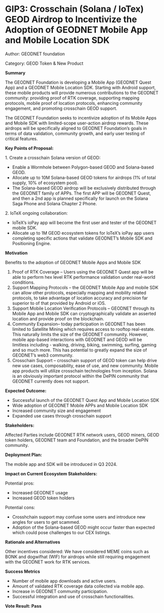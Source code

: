GIP3: Crosschain (Solana / IoTex) GEOD Airdrop to Incentivize the Adoption of GEODNET Mobile App and Mobile Location SDK
========================================================================================================================

Author: GEODNET foundation

Category: GEOD Token & New Product  

  

**Summary**

The GEODNET Foundation is developing a Mobile App (GEODNET Quest App) and a GEODNET Mobile Location SDK. Starting with Android support, these mobile products will provide numerous contributions to the GEODNET community: providing proof of RTK coverage, supporting mapping protocols, mobile proof of location protocols, enhancing community engagement, and promoting crosschain GEOD support.  

The GEODNET Foundation seeks to incentivize adoption of its Mobile Apps and Mobile SDK with limited-scope user-action airdrop rewards. These airdrops will be specifically aligned to GEODNET Foundation’s goals in terms of data validation, community growth, and early user testing of critical features.

  

**Key Points of Proposal:**  

1\. Create a crosschain Solana version of GEOD:

*   Enable a Wormhole between Polygon-based GEOD and Solana-based GEOD.
*   Allocate up to 10M Solana-based GEOD tokens for airdrops (1% of total supply, 10% of ecosystem pool).
*   The Solana-based GEOD airdrop will be exclusively distributed through the GEODNET family of APPs. The first APP will be GEODNET Quest, and then a 2nd app is planned specifically for launch on the Solana Saga Phone and Solana Chapter 2 Phone.

2\. IoTeX ongoing collaboration:

*   IoTeX’s ioPay app will become the first user and tester of the GEODNET mobile SDK.
*   Allocate up to 1M GEOD ecosystem tokens for IoTeX’s ioPay app users completing specific actions that validate GEODNET’s Mobile SDK and Positioning Engine.

  

**Motivation**

Benefits to the adoption of GEODNET Mobile Apps and Mobile SDK

1.  Proof of RTK Coverage – Users using the GEODNET Quest app will be able to perform hex level RTK performance validation under real-world conditions.
2.  Support Mapping Protocols – the GEODNET Mobile App and mobile SDK can allow other protocols, especially mapping and mobility related protocols, to take advantage of location accuracy and precision far superior to of that provided by Android or iOS.
3.  Support Mobile Location Verification Protocols – GEODNET through its Mobile App and Mobile SDK can cryptographically validate an asserted location and provide proof on the blockchain.
4.  Community Expansion– today participation in GEODNET has been limited to Satellite Mining which requires access to rooftop real-estate. This naturally limits the size of the GEODNET community. However, mobile app-based interactions with GEODNET and GEOD will be limitless including - walking, driving, biking, swimming, surfing, gaming and so much more. This has potential to greatly expand the size of GEODNET’s web3 community.
5.  Crosschain Support – crosschain support of GEOD token can help drive new use cases, composability, ease of use, and new community. Mobile app products will utilize crosschain technologies from inception. Solana is an obviously important protocol within the DePIN community that GEODNET currently does not support.

  

**Expected Outcome:**  

*   Successful launch of the GEODNET Quest App and Mobile Location SDK
*   Wide adoption of GEODNET Mobile APPs and Mobile Location SDK
*   Increased community size and engagement
*   Expanded use cases through crosschain support

  

**Stakeholders:**

Affected Parties include GEODNET RTK network users, GEOD miners, GEOD token holders, GEODNET team and Foundation, and the broader DePIN community.

  

**Deployment Plan:**  

The mobile app and SDK will be introduced in Q3 2024.  

  

**Impact on Current Ecosystem Stakeholders:**

Potential pros:  

*   Increased GEODNET usage
*   Increased GEOD token holders

Potential cons:  

*   Crosshchain support may confuse some users and introduce new angles for users to get scammed.
*   Adoption of the Solana-based GEOD might occur faster than expected which could pose challenges to our CEX listings.

  

**Rationale and Alternatives**

Other incentives considered: We have considered MEME coins such as BONK and dogwifhat (WIF) for airdrops while still requiring engagement with the GEODNET work for RTK services.

  

**Success Metrics**

*   Number of mobile app downloads and active users.
*   Amount of validated RTK coverage data collected via mobile app.
*   Increase in GEODNET community participation.
*   Successful integration and use of crosschain functionalities.
 
 **Vote Result: Pass**